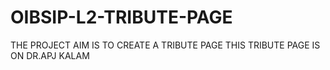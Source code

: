 # OIBSIP-L2-TRIBUTE-PAGE
THE PROJECT AIM IS TO CREATE A TRIBUTE PAGE
THIS TRIBUTE PAGE IS ON DR.APJ KALAM
